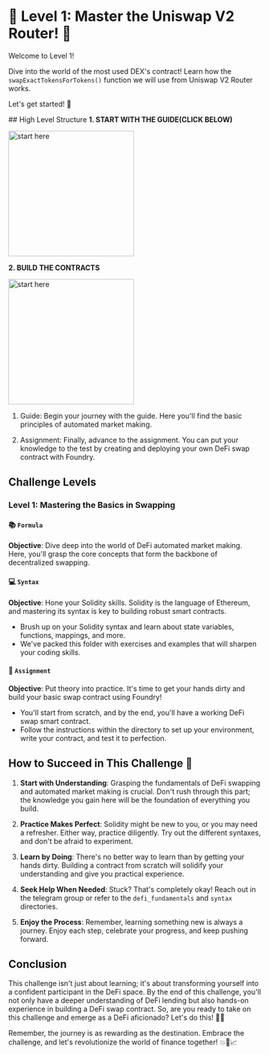 # 🚀 Level 1: Master the Uniswap V2 Router! 🌟
Welcome to Level 1!
 
Dive into the world of the most used DEX's contract! Learn how the `swapExactTokensForTokens()` function we will use from Uniswap V2 Router works.

Let's get started! 💪

## High Level Structure
**1. START WITH THE GUIDE(CLICK BELOW)**

[<img alt="start here" width="250px" src="../images/defi_fundamentals.png" />](./Guide.md)

**2. BUILD THE CONTRACTS**

[<img alt="start here" width="250px" src="../images/contracts.png" />](./Assignment.md)

1. Guide: Begin your journey with the guide. Here you'll find the basic principles of automated market making.

2. Assignment: Finally, advance to the assignment. You can put your knowledge to the test by creating and deploying your own DeFi swap contract with Foundry.

## Challenge Levels

### Level 1: Mastering the Basics in Swapping

#### 📚 `Formula`
**Objective**: Dive deep into the world of DeFi automated market making. Here, you'll grasp the core concepts that form the backbone of decentralized swapping.

#### 💻 `Syntax`
**Objective**: Hone your Solidity skills. Solidity is the language of Ethereum, and mastering its syntax is key to building robust smart contracts.
- Brush up on your Solidity syntax and learn about state variables, functions, mappings, and more.
- We've packed this folder with exercises and examples that will sharpen your coding skills.

#### 🔧 `Assignment`
**Objective**: Put theory into practice. It's time to get your hands dirty and build your basic swap contract using Foundry!
- You'll start from scratch, and by the end, you'll have a working DeFi swap smart contract.
- Follow the instructions within the directory to set up your environment, write your contract, and test it to perfection.

## How to Succeed in This Challenge 🌟

1. **Start with Understanding**: Grasping the fundamentals of DeFi swapping and automated market making is crucial. Don't rush through this part; the knowledge you gain here will be the foundation of everything you build.

2. **Practice Makes Perfect**: Solidity might be new to you, or you may need a refresher. Either way, practice diligently. Try out the different syntaxes, and don't be afraid to experiment.

3. **Learn by Doing**: There's no better way to learn than by getting your hands dirty. Building a contract from scratch will solidify your understanding and give you practical experience.

4. **Seek Help When Needed**: Stuck? That's completely okay! Reach out in the telegram group or refer to the `defi_fundamentals` and `syntax` directories.

5. **Enjoy the Process**: Remember, learning something new is always a journey. Enjoy each step, celebrate your progress, and keep pushing forward.

## Conclusion

This challenge isn't just about learning; it's about transforming yourself into a confident participant in the DeFi space. By the end of this challenge, you'll not only have a deeper understanding of DeFi lending but also hands-on experience in building a DeFi swap contract. So, are you ready to take on this challenge and emerge as a DeFi aficionado? Let's do this! 🚀🌟

Remember, the journey is as rewarding as the destination. Embrace the challenge, and let's revolutionize the world of finance together! 💥💼📈